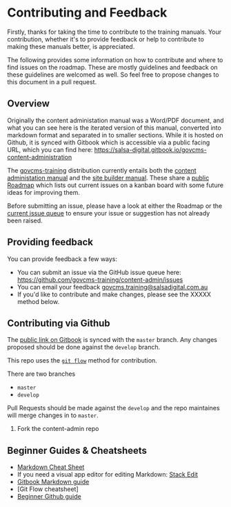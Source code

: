 # Contributing and Feedback 

Firstly, thanks for taking the time to contribute to the training manuals. Your contribution, whether it's to provide feedback or help to contribute to making these manuals better, is appreciated. 

The following provides some information on how to contribute and where to find issues on the roadmap. These are mostly guidelines and feedback on these guidelines are welcomed as well. So feel free to propose changes to this document in a pull request. 

## Overview

Originally the content administation manual was a Word/PDF document, and what you can see here is the iterated version of this manual, converted into markdown format and separated in to smaller sections. While it is hosted on Github, it is synced with Gitbook which is accessible via a public facing URL, which you can find here: https://salsa-digital.gitbook.io/govcms-content-administration 

The [govcms-training](https://github.com/govcms-training) distribution currently entails both the [content administation manual](https://github.com/govcms-training/content-admin) and the [site builder manual](https://github.com/govcms-training/content-admin). These share a [public Roadmap](https://github.com/orgs/govcms-training/projects/1) which lists out current issues on a kanban board with some future ideas for improving them. 

Before submitting an issue, please have a look at either the Roadmap or the [current issue queue](https://github.com/govcms-training/content-admin/issues) to ensure your issue or suggestion has not already been raised. 


## Providing feedback 

You can provide feedback a few ways:

* You can submit an issue via the GitHub issue queue here: https://github.com/govcms-training/content-admin/issues
* You can email your feedback govcms.training@salsadigital.com.au 
* If you'd like to contribute and make changes, please see the XXXXX method below.  


## Contributing via Github

The [public link on Gitbook](https://salsa-digital.gitbook.io/govcms-content-administration/) is synced with the `master` branch. Any changes proposed should be done against the `develop` branch. 

This repo uses the [`git flow`](https://danielkummer.github.io/git-flow-cheatsheet/) method for contribution. 

There are two branches

* `master`
* `develop`

Pull Requests should be made against the `develop` and the repo maintaines will merge changes in to `master`. 


1. Fork the content-admin repo







## Beginner Guides & Cheatsheets

* [Markdown Cheat Sheet](https://www.markdownguide.org/cheat-sheet/)
* If you need a visual app editor for editing Markdown: [Stack Edit](https://stackedit.io/app#)
* [Gitbook Markdown guide](https://www.markdownguide.org/tools/gitbook/)
* [Git Flow cheatsheet]
* [Beginner Github guide](https://guides.github.com/activities/hello-world/)



